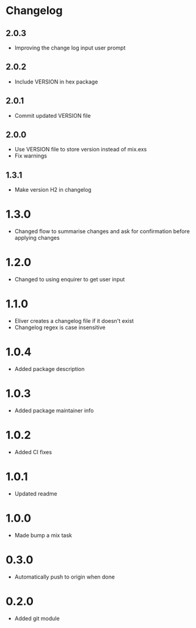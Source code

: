 # Changelog

## 2.0.3
* Improving the change log input user prompt

## 2.0.2
* Include VERSION in hex package

## 2.0.1
* Commit updated VERSION file

## 2.0.0
* Use VERSION file to store version instead of mix.exs
* Fix warnings

## 1.3.1
* Make version H2 in changelog

# 1.3.0
* Changed flow to summarise changes and ask for confirmation before applying changes

# 1.2.0
* Changed to using enquirer to get user input

# 1.1.0
* Eliver creates a changelog file if it doesn't exist
* Changelog regex is case insensitive

# 1.0.4
* Added package description

# 1.0.3
* Added package maintainer info

# 1.0.2
* Added CI fixes

# 1.0.1
* Updated readme

# 1.0.0
* Made bump a mix task

# 0.3.0
* Automatically push to origin when done

# 0.2.0
* Added git module

